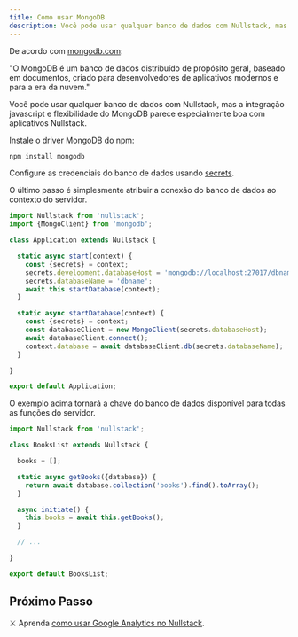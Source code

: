 ```yaml
---
title: Como usar MongoDB
description: Você pode usar qualquer banco de dados com Nullstack, mas a integração javascript e flexibilidade do MongoDB parece especialmente boa com aplicativos Nullstack
---
```


De acordo com [mongodb.com](https://www.mongodb.com):

"O MongoDB é um banco de dados distribuído de propósito geral, baseado em documentos, criado para desenvolvedores de aplicativos modernos e para a era da nuvem."

Você pode usar qualquer banco de dados com Nullstack, mas a integração javascript e flexibilidade do MongoDB parece especialmente boa com aplicativos Nullstack.

Instale o driver MongoDB do npm:

```sh
npm install mongodb
```

Configure as credenciais do banco de dados usando [secrets](/pt-br/contexto-secrets).

O último passo é simplesmente atribuir a conexão do banco de dados ao contexto do servidor.

```jsx
import Nullstack from 'nullstack';
import {MongoClient} from 'mongodb';

class Application extends Nullstack {

  static async start(context) {
    const {secrets} = context;
    secrets.development.databaseHost = 'mongodb://localhost:27017/dbname';
    secrets.databaseName = 'dbname';
    await this.startDatabase(context);
  }

  static async startDatabase(context) {
    const {secrets} = context;
    const databaseClient = new MongoClient(secrets.databaseHost);
    await databaseClient.connect();
    context.database = await databaseClient.db(secrets.databaseName);
  }

}

export default Application;
```

O exemplo acima tornará a chave do banco de dados disponível para todas as funções do servidor.

```jsx
import Nullstack from 'nullstack';

class BooksList extends Nullstack {

  books = [];

  static async getBooks({database}) {
    return await database.collection('books').find().toArray();
  }

  async initiate() {
    this.books = await this.getBooks();
  }

  // ...

}

export default BooksList;
```

## Próximo Passo

⚔ Aprenda [como usar Google Analytics no Nullstack](/pt-br/como-usar-google-analytics-no-nullstack).